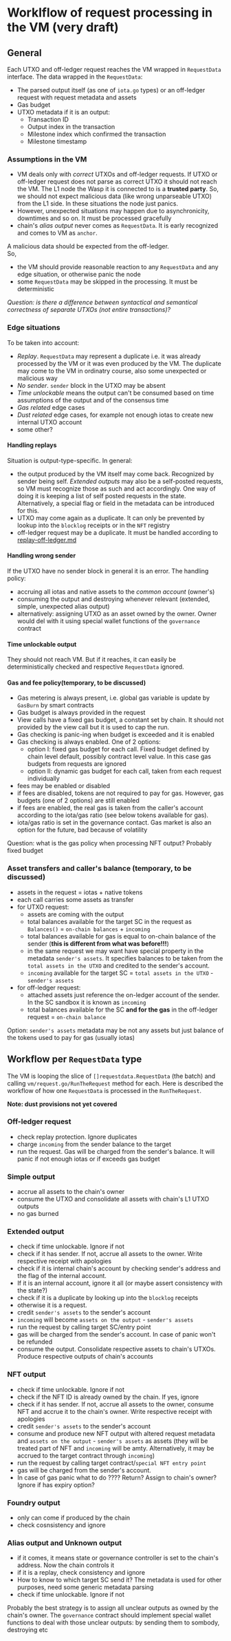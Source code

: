 # Worklflow of request processing in the VM (very draft)

## General
Each UTXO and off-ledger request reaches the VM wrapped in `RequestData` interface. The data wrapped in the `RequestData`:
* The parsed output itself (as one of `iota.go` types) or an off-ledger request with request metadata and assets
* Gas budget
* UTXO metadata if it is an output:
    * Transaction ID
    * Output index in the transaction
    * Milestone index which confirmed the transaction
    * Milestone timestamp

###  Assumptions in the VM
* VM deals only with _correct_ UTXOs and off-ledger requests. If UTXO or off-ledger request does not parse as correct UTXO it should not reach the VM.
The L1 node the Wasp it is connected to is a **trusted party**. So, we should not expect malicious data (like wrong unparseable UTXO) from the L1 side.
In these situations the node just panics.  
* However, unexpected situations may happen due to asynchronicity, downtimes and so on. It must be processed gracefully
* chain's *alias output* never comes as `RequestData`. It is early recognized and comes to VM as `anchor`.

A malicious data should be expected from the off-ledger.  
So,
* the VM should provide reasonable reaction to any `RequestData` and any edge situation, or otherwise panic the node
* some `RequestData` may be skipped in the processing. It must be deterministic

_Question: is there a difference between syntactical and semantical correctness of separate UTXOs (not entire transactions)?_

### Edge situations
To be taken into account:
* *Replay*. `RequestData` may represent a duplicate i.e. it was already processed by the VM or it was even produced by the VM.
  The duplicate may come to the VM in ordinatry course, also some unexpected or malicious way
* *No sender*. `sender` block in the UTXO may be absent
* *Time unlockable* means the output can't be consumed based on time assumptions of the output and of the consensus time
* *Gas related* edge cases
* *Dust related* edge cases, for example not enough iotas to create new internal UTXO account
* some other?

#### Handling replays
Situation is output-type-specific. In general:
* the output produced by the VM itself may come back.
  Recognized by sender being self. *Extended outputs* may also be a self-posted requests, so VM must recognize those
  as such and act accordingly. One way of doing it is keeping a list of self posted requests in the state.
  Alternatively, a special flag or field in the metadata can be introduced for this.
* UTXO may come again as a duplicate. It can only be prevented by lookup into the `blocklog` receipts or in the `NFT` registry
* off-ledger request may be a duplicate. It must be handled according to [replay-off-ledger.md](../../../documentation/temp/rfc/replay-off-ledger.md)

#### Handling wrong sender
If the UTXO have no sender block in general it is an error. The handling policy:
* accruing all iotas and native assets to the *common account* (owner's)
* consuming the output and destroying whenever relevant (extended, simple, unexpected alias output)
* alternatively: assigning UTXO as an asset owned by the owner. Owner would del with it using special wallet functions of the `governance` contract

#### Time unlockable output
They should not reach VM. But if it reaches, it can easily be deterministically checked and respective `RequestData` ignored.

#### Gas and fee policy(temporary, to be discussed)
* Gas metering is always present, i.e. global gas variable is update by `GasBurn` by smart contracts
* Gas budget is always provided in the request
* View calls have a fixed gas budget, a constant set by chain. It should not provided by the view call but it is used to cap the run.
* Gas checking is panic-ing when budget is exceeded and it is enabled
* Gas checking is always enabled. One of 2 options:
  * option I: fixed gas budget for each call. Fixed budget defined by chain level default, possibly contract level value. In this case gas budgets from requests are ignored
  * option II: dynamic gas budget for each call, taken from each request individually
* fees may be enabled or disabled
* if fees are disabled, tokens are not required to pay for gas. However, gas budgets (one of 2 options) are still enabled
* if fees are enabled, the real gas is taken from the caller's account according to the iota/gas ratio (see below tokens available for gas).
* iota/gas ratio is set in the governance contact. Gas market is also an option for the future, bad because of volatility

Question: what is the gas policy when processing NFT output? Probably fixed budget

### Asset transfers and caller's balance (temporary, to be discussed)
* assets in the request = iotas + native tokens
* each call carries some assets as transfer
* for UTXO request:
  * assets are coming with the output
  * total balances available for the target SC in the request as `Balances()` = `on-chain balances` + `incoming`
  * total balances available for gas is equal to on-chain balance of the sender (**this is different from what was before!!!**)
  * in the same request we may want have special property in the metadata `sender's assets`. It specifies balances to be taken from the
    `total assets in the UTXO` and credited to the sender's account.
  * `incoming` available for the target SC = `total assets in the UTXO` - `sender's assets`
* for off-ledger request:
  * attached assets just reference the on-ledger account of the sender. In the SC sandbox it is known as `incoming`
  * total balances available for the SC **and for the gas** in the off-ledger request = `on-chain balance`

Option: `sender's assets` metadata may be not any assets but just balance of the tokens used to pay for gas (usually iotas)

## Workflow per `RequestData` type

The VM is looping the slice of `[]requestdata.RequestData` (the batch) and calling `vm/request.go/RunTheRequest` method for each.
Here is described the workflow of how one `RequestData` is processed in the `RunTheRequest`.

**Note: dust provisions not yet covered**

### Off-ledger request
* check replay protection. Ignore duplicates
* charge `incoming` from the sender balance to the target
* run the request. Gas will be charged from the sender's balance. It will panic if not enough iotas or if exceeds gas budget

### Simple output
* accrue all assets to the chain's owner
* consume the UTXO and consolidate all assets with chain's L1 UTXO outputs
* no gas burned

### Extended output
* check if time unlockable. Ignore if not
* check if it has sender. If not, accrue all assets to the owner. Write respective receipt with apologies
* check if it is internal chain's account by checking sender's address and the flag of the internal account.
* If it is an internal account, ignore it all (or maybe assert consistency with the state?)
* check if it is a duplicate by looking up into the `blocklog` receipts
* otherwise it is a request.
* credit `sender's assets` to the sender's account
* `incoming` will become `assets on the output` - `sender's assets`
* run the request by calling target SC/entry point
* gas will be charged from the sender's account. In case of panic won't be refunded
* consume the output. Consolidate respective assets to chain's UTXOs. Produce respective outputs of chain's accounts

### NFT output
* check if time unlockable. Ignore if not
* check if the NFT ID is already owned by the chain. If yes, ignore
* check if it has sender. If not, accrue all assets to the owner, consume NFT and accrue it to the chain's owner. Write respective receipt with apologies
* credit `sender's assets` to the sender's account
* consume and produce new NFT output with altered request metadata and `assets on the output` - `sender's assets` as assets
  (they will be treated part of NFT and `incoming` will be amty. Alternatively, it may be accrued to the target contract through `incoming`)
* run the request by calling target contract/`special NFT entry point`
* gas will be charged from the sender's account.
* In case of gas panic what to do ???? Return? Assign to chain's owner? Ignore if has expiry option?

### Foundry output
* only can come if produced by the chain
* check cosnsistency and ignore

### Alias output and Unknown output
* if it comes, it means state or governance controller is set to the chain's address. Now the chain controls it
* if it is a replay, check consistency and ignore
* How to know to which target SC send it? The metadata is used for other purposes, need some generic metadata parsing
* check if time unlockable. Ignore if not

Probably the best strategy is to assign all unclear outputs as owned by the chain's owner.
The `governance` contract should implement special wallet functions to deal with those unclear outputs: by sending them to sombody, destroying etc
